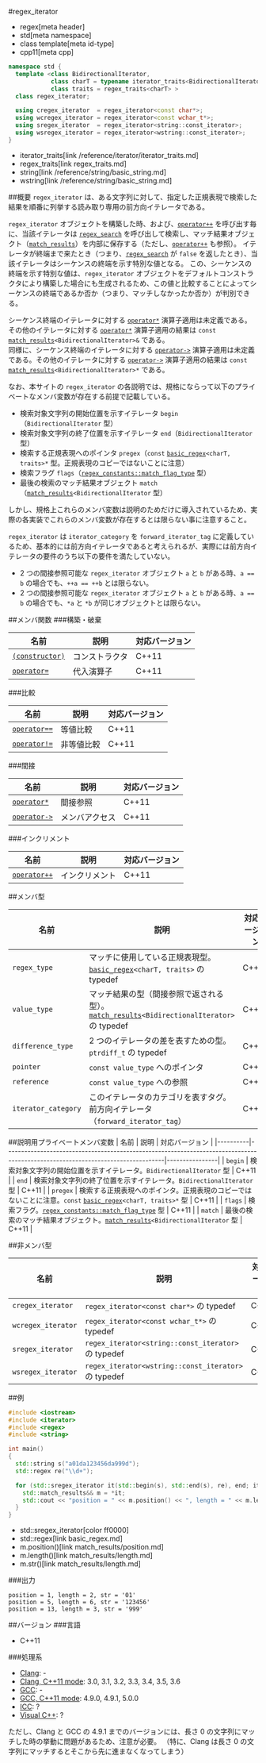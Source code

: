 #regex_iterator
* regex[meta header]
* std[meta namespace]
* class template[meta id-type]
* cpp11[meta cpp]

```cpp
namespace std {
  template <class BidirectionalIterator,
            class charT = typename iterator_traits<BidirectionalIterator>::value_type,
            class traits = regex_traits<charT> >
  class regex_iterator;

  using cregex_iterator  = regex_iterator<const char*>;
  using wcregex_iterator = regex_iterator<const wchar_t*>;
  using sregex_iterator  = regex_iterator<string::const_iterator>;
  using wsregex_iterator = regex_iterator<wstring::const_iterator>;
}
```
* iterator_traits[link /reference/iterator/iterator_traits.md]
* regex_traits[link regex_traits.md]
* string[link /reference/string/basic_string.md]
* wstring[link /reference/string/basic_string.md]

##概要
`regex_iterator` は、ある文字列に対して、指定した正規表現で検索した結果を順番に列挙する読み取り専用の前方向イテレータである。

`regex_iterator` オブジェクトを構築した時、および、[`operator++`](regex_iterator/op_increment.md) を呼び出す毎に、当該イテレータは [`regex_search`](regex_search.md) を呼び出して検索し、マッチ結果オブジェクト（[`match_results`](match_results.md)）を内部に保存する（ただし、[`operator++`](regex_iterator/op_increment.md) も参照）。
イテレータが終端まで来たとき（つまり、[`regex_search`](regex_search.md) が `false` を返したとき）、当該イテレータはシーケンスの終端を示す特別な値となる。
この、シーケンスの終端を示す特別な値は、`regex_iterator` オブジェクトをデフォルトコンストラクタにより構築した場合にも生成されるため、この値と比較することによってシーケンスの終端であるか否か（つまり、マッチしなかったか否か）が判別できる。

シーケンス終端のイテレータに対する [`operator*`](regex_iterator/op_deref.md) 演算子適用は未定義である。その他のイテレータに対する [`operator*`](regex_iterator/op_deref.md) 演算子適用の結果は `const` [`match_results`](match_results.md)`<BidirectionalIterator>&` である。  
同様に、シーケンス終端のイテレータに対する [`operator->`](regex_iterator/op_arrow.md) 演算子適用は未定義である。その他のイテレータに対する [`operator->`](regex_iterator/op_arrow.md) 演算子適用の結果は `const` [`match_results`](match_results.md)`<BidirectionalIterator>*` である。

なお、本サイトの `regex_iterator` の各説明では、規格にならって以下のプライベートなメンバ変数が存在する前提で記載している。

- 検索対象文字列の開始位置を示すイテレータ `begin`（`BidirectionalIterator` 型）
- 検索対象文字列の終了位置を示すイテレータ `end`（`BidirectionalIterator` 型）
- 検索する正規表現へのポインタ `pregex`（`const` [`basic_regex`](basic_regex.md)`<charT, traits>*` 型。正規表現のコピーではないことに注意）
- 検索フラグ `flags`（[`regex_constants::match_flag_type`](regex_constants/match_flag_type.md) 型）
- 最後の検索のマッチ結果オブジェクト `match`（[`match_results`](match_results.md)`<BidirectionalIterator` 型）

しかし、規格上これらのメンバ変数は説明のためだけに導入されているため、実際の各実装でこれらのメンバ変数が存在するとは限らない事に注意すること。

`regex_iterator` は `iterator_category` を `forward_iterator_tag` に定義しているため、基本的には前方向イテレータであると考えられるが、実際には前方向イテレータの要件のうち以下の要件を満たしていない。

- 2 つの間接参照可能な `regex_iterator` オブジェクト `a` と `b` がある時、`a == b` の場合でも、`++a == ++b` とは限らない。
- 2 つの間接参照可能な `regex_iterator` オブジェクト `a` と `b` がある時、`a == b` の場合でも、`*a` と `*b` が同じオブジェクトとは限らない。


##メンバ関数
###構築・破棄

| 名前                                                | 説明           | 対応バージョン |
|-----------------------------------------------------|----------------|----------------|
| [`(constructor)`](regex_iterator/op_constructor.md) | コンストラクタ | C++11          |
| [`operator=`](regex_iterator/op_assign.md)          | 代入演算子     | C++11          |

###比較

| 名前                                          | 説明       | 対応バージョン |
|-----------------------------------------------|------------|----------------|
|[`operator==`](regex_iterator/op_equal.md)     | 等値比較   | C++11          |
|[`operator!=`](regex_iterator/op_not_equal.md) | 非等値比較 | C++11          |

###間接

| 名前                                      | 説明           | 対応バージョン |
|-------------------------------------------|----------------|----------------|
|[`operator*`](regex_iterator/op_deref.md)  | 間接参照       | C++11          |
|[`operator->`](regex_iterator/op_arrow.md) | メンバアクセス | C++11          |

###インクリメント

| 名前                                          | 説明           | 対応バージョン |
|-----------------------------------------------|----------------|----------------|
|[`operator++`](regex_iterator/op_increment.md) | インクリメント | C++11          |

##メンバ型

| 名前                | 説明                                                                                                            | 対応バージョン |
|---------------------|-----------------------------------------------------------------------------------------------------------------|----------------|
| `regex_type`        | マッチに使用している正規表現型。[`basic_regex`](basic_regex.md)`<charT, traits>` の typedef                     | C++11          |
| `value_type`        | マッチ結果の型（間接参照で返される型）。[`match_results`](match_results.md)`<BidirectionalIterator>` の typedef | C++11          |
| `difference_type`   | 2 つのイテレータの差を表すための型。`ptrdiff_t` の typedef                                                      | C++11          |
| `pointer`           | `const value_type` へのポインタ                                                                                 | C++11          |
| `reference`         | `const value_type` への参照                                                                                     | C++11          |
| `iterator_category` | このイテレータのカテゴリを表すタグ。前方向イテレータ（`forward_iterator_tag`）                                  | C++11          |

##説明用プライベートメンバ変数
| 名前     | 説明                                                                                                                           | 対応バージョン |
|----------|--------------------------------------------------------------------------------------------------------------------------------|----------------|
| `begin`  | 検索対象文字列の開始位置を示すイテレータ。`BidirectionalIterator` 型                                                           | C++11          |
| `end`    | 検索対象文字列の終了位置を示すイテレータ。`BidirectionalIterator` 型                                                           | C++11          |
| `pregex` | 検索する正規表現へのポインタ。正規表現のコピーではないことに注意。`const` [`basic_regex`](basic_regex.md)`<charT, traits>*` 型 | C++11          |
| `flags`  | 検索フラグ。[`regex_constants::match_flag_type`](regex_constants/match_flag_type.md) 型                                        | C++11          |
| `match`  | 最後の検索のマッチ結果オブジェクト。[`match_results`](match_results.md)`<BidirectionalIterator` 型                             | C++11          |

##非メンバ型

| 名前               | 説明                                                 | 対応バージョン |
|--------------------|------------------------------------------------------|----------------|
| `cregex_iterator`  | `regex_iterator<const char*>` の typedef             | C++11          |
| `wcregex_iterator` | `regex_iterator<const wchar_t*>` の typedef          | C++11          |
| `sregex_iterator`  | `regex_iterator<string::const_iterator>` の typedef  | C++11          |
| `wsregex_iterator` | `regex_iterator<wstring::const_iterator>` の typedef | C++11          |


##例
```cpp
#include <iostream>
#include <iterator>
#include <regex>
#include <string>

int main()
{
  std::string s("a01da123456da999d");
  std::regex re("\\d+");

  for (std::sregex_iterator it(std::begin(s), std::end(s), re), end; it != end; ++it) {
    std::match_results&& m = *it;
    std::cout << "position = " << m.position() << ", length = " << m.length() << ", str = '" << m.str() << '\'' << std::endl;
  }
}
```
* std::sregex_iterator[color ff0000]
* std::regex[link basic_regex.md]
* m.position()[link match_results/position.md]
* m.length()[link match_results/length.md]
* m.str()[link match_results/length.md]

###出力
```
position = 1, length = 2, str = '01'
position = 5, length = 6, str = '123456'
position = 13, length = 3, str = '999'
```

##バージョン
###言語
- C++11

###処理系
- [Clang](/implementation.md#clang): -
- [Clang, C++11 mode](/implementation.md#clang): 3.0, 3.1, 3.2, 3.3, 3.4, 3.5, 3.6
- [GCC](/implementation.md#gcc): -
- [GCC, C++11 mode](/implementation.md#gcc): 4.9.0, 4.9.1, 5.0.0
- [ICC](/implementation.md#icc): ?
- [Visual C++](/implementation.md#visual_cpp): ?

ただし、Clang と GCC の 4.9.1 までのバージョンには、長さ 0 の文字列にマッチした時の挙動に問題があるため、注意が必要。
（特に、Clang は長さ 0 の文字列にマッチするとそこから先に進まなくなってしまう）
